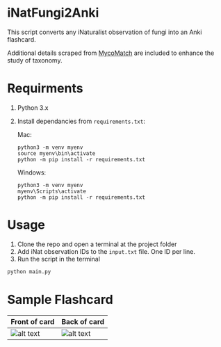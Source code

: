 # iNatFungi2Anki

This script converts any iNaturalist observation of fungi into an Anki flashcard. 

Additional details scraped from [MycoMatch](https://www.mycomatch.com/) are included to enhance the study of taxonomy.

# Requirments
1) Python 3.x
2) Install dependancies from `requirements.txt`:

   Mac:
   ```
   python3 -m venv myenv
   source myenv\bin\activate
   python -m pip install -r requirements.txt
   ```
   Windows:
   ```
   python3 -m venv myenv
   myenv\Scripts\activate
   python -m pip install -r requirements.txt
   ```

# Usage
1) Clone the repo and open a terminal at the project folder
2) Add iNat observation IDs to the `input.txt` file. One ID per line.
3) Run the script in the terminal
```bash
python main.py
```

# Sample Flashcard
Front of card | Back of card
--- | --- 
![alt text](https://raw.githubusercontent.com/jaredbance/iNatFungi2Anki/master/demoPics/1.png) | ![alt text](https://raw.githubusercontent.com/jaredbance/iNatFungi2Anki/master/demoPics/2.png)
